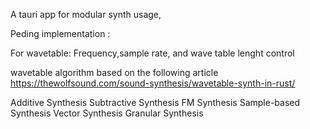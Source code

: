 A tauri app for modular synth usage, 

Peding implementation :

For wavetable: Frequency,sample rate, and wave table lenght control

wavetable algorithm based on the following article https://thewolfsound.com/sound-synthesis/wavetable-synth-in-rust/

Additive Synthesis
Subtractive Synthesis
FM Synthesis
Sample-based Synthesis
Vector Synthesis
Granular Synthesis

